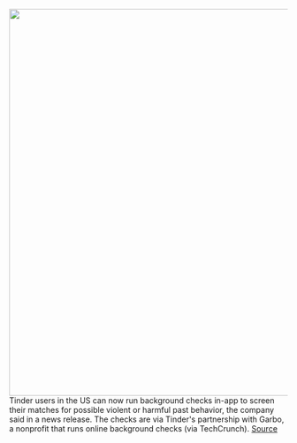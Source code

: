 <img src='https://cdn.vox-cdn.com/thumbor/7yfzQfH53Mi2djBRsiwg9Htn-Gw=/0x0:2040x1360/1200x800/filters:focal(857x517:1183x843)/cdn.vox-cdn.com/uploads/chorus_image/image/70601532/acastro_180822_1777_tinder_0001.0.0.jpg' width='700px' /><br/>
Tinder users in the US can now run background checks in-app to screen their matches for possible violent or harmful past behavior, the company said in a news release. The checks are via Tinder's partnership with Garbo, a nonprofit that runs online background checks (via TechCrunch).
<a href='https://www.theverge.com/2022/3/9/22969346/tinder-background-check-swiping-match-garbo-safety-dating'> Source <a/>